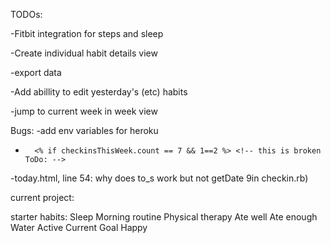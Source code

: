TODOs:

-Fitbit integration for steps and sleep

-Create individual habit details view

-export data

-Add abillity to edit yesterday's (etc) habits

-jump to current week in week view

Bugs:
-add env variables for heroku
-		<% if checkinsThisWeek.count == 7 && 1==2 %> <!-- this is broken ToDo: -->
-today.html, line 54: why does to_s work but not getDate 9in checkin.rb)


current project:


starter habits:
Sleep
Morning routine
Physical therapy
Ate well
Ate enough
Water
Active
Current Goal
Happy